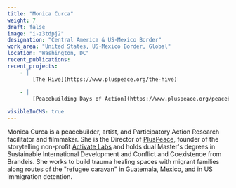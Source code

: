```yaml
---
title: "Monica Curca"
weight: 7
draft: false
image: "i-z3tdpj2"
designation: "Central America & US-Mexico Border"
work_area: "United States, US-Mexico Border, Global"
location: "Washington, DC"
recent_publications:
recent_projects:
    - | 
        [The Hive](https://www.pluspeace.org/the-hive)
        
    - | 
        [Peacebuilding Days of Action](https://www.pluspeace.org/peacebuilding-days-of-action-2021)

visibleInCMS: true
---
```


Monica Curca is a peacebuilder, artist, and Participatory Action Research facilitator and filmmaker. She is the Director of [PlusPeace](https://www.pluspeace.org/[), founder of the storytelling non-profit [Activate Labs](https://www.activatelabs.org/) and holds dual Master's degrees in Sustainable International Development and Conflict and Coexistence from Brandeis. She works to build trauma healing spaces with migrant families along routes of the "refugee caravan" in Guatemala, Mexico, and in US immigration detention.
